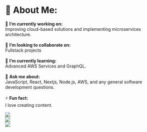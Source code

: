 # 💫 About Me:

🔭 **I’m currently working on:**  <br>Improving cloud-based solutions and implementing microservices architecture.<br><br>👯 **I’m looking to collaborate on:**  <br>Fullstack projects<br><br>🌱 **I’m currently learning:**  <br>Advanced AWS Services and GraphQL.<br><br>💬 **Ask me about:**  <br>JavaScript, React, Nextjs, Node.js, AWS, and any general software development questions.<br><br>⚡ **Fun fact:**  <br>I love creating content.

![](https://github-readme-stats.vercel.app/api?username=hassan524&theme=github_dark&hide_border=false&include_all_commits=false&count_private=false)<br/>
![](https://github-readme-streak-stats.herokuapp.com/?user=hassan524&theme=github_dark&hide_border=false)<br/>
![](https://github-readme-stats.vercel.app/api/top-langs/?username=hassan524&theme=github_dark&hide_border=false&include_all_commits=false&count_private=false&layout=compact)

